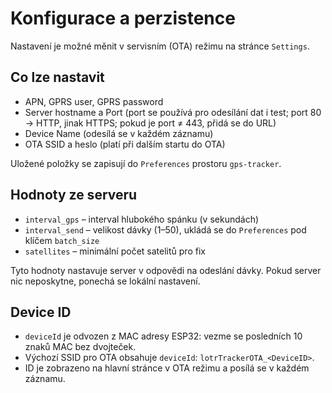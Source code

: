 # Konfigurace a perzistence

Nastavení je možné měnit v servisním (OTA) režimu na stránce `Settings`.

## Co lze nastavit

- APN, GPRS user, GPRS password
- Server hostname a Port (port se používá pro odesílání dat i test; port 80 → HTTP, jinak HTTPS; pokud je port ≠ 443, přidá se do URL)
- Device Name (odesílá se v každém záznamu)
- OTA SSID a heslo (platí při dalším startu do OTA)

Uložené položky se zapisují do `Preferences` prostoru `gps-tracker`.

## Hodnoty ze serveru

- `interval_gps` – interval hlubokého spánku (v sekundách)
- `interval_send` – velikost dávky (1–50), ukládá se do `Preferences` pod klíčem `batch_size`
- `satellites` – minimální počet satelitů pro fix

Tyto hodnoty nastavuje server v odpovědi na odeslání dávky. Pokud server nic neposkytne, ponechá se lokální nastavení.

## Device ID

- `deviceId` je odvozen z MAC adresy ESP32: vezme se posledních 10 znaků MAC bez dvojteček.
- Výchozí SSID pro OTA obsahuje `deviceId`: `lotrTrackerOTA_<DeviceID>`.
- ID je zobrazeno na hlavní stránce v OTA režimu a posílá se v každém záznamu.
